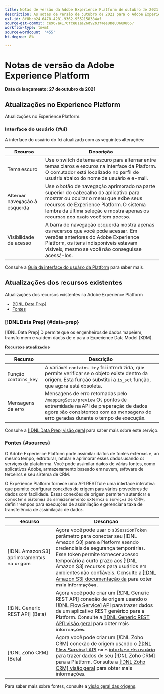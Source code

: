 ```yaml
---
title: Notas de versão da Adobe Experience Platform de outubro de 2021
description: As notas de versão de outubro de 2021 para o Adobe Experience Platform.
exl-id: 8f8bcb24-6478-4281-9362-9559158384af
source-git-commit: ce967ae176fce81aa26d92b3f0ee8be006808657
workflow-type: tm+mt
source-wordcount: '455'
ht-degree: 8%

---
```


# Notas de versão da Adobe Experience Platform

**Data de lançamento: 27 de outubro de 2021**

## Atualizações no Experience Platform

Atualizações no Experience Platform.

### Interface do usuário {#ui}

A interface do usuário do foi atualizada com as seguintes alterações:

| Recurso | Descrição |
| --- | --- |
| Tema escuro | Use o switch de tema escuro para alternar entre temas claros e escuros na interface da Platform. O comutador está localizado no perfil de usuário abaixo do nome de usuário e e-mail. |
| Alternar navegação à esquerda | Use o botão de navegação aprimorado na parte superior do cabeçalho do aplicativo para mostrar ou ocultar o menu que exibe seus recursos de Experience Platform. O sistema lembra da última seleção e mostra apenas os recursos aos quais você tem acesso. |
| Visibilidade de acesso | A barra de navegação esquerda mostra apenas os recursos que você pode acessar. Em versões anteriores do Adobe Experience Platform, os itens indisponíveis estavam visíveis, mesmo se você não conseguisse acessá-los. |

Consulte a [Guia da interface do usuário da Platform](../../landing/ui-guide.md) para saber mais.

## Atualizações dos recursos existentes

Atualizações dos recursos existentes na Adobe Experience Platform:

- [[!DNL Data Prep]](#data-prep)
- [Fontes](#sources)

### [!DNL Data Prep] {#data-prep}

[!DNL Data Prep] O permite que os engenheiros de dados mapeiem, transformem e validem dados de e para o Experience Data Model (XDM).

**Recursos atualizados**

| Recurso | Descrição |
| --- | --- |
| Função `contains_key`  | A variável `contains_key` foi introduzida, que permite verificar se o objeto existe dentro da origem. Esta função substitui a `is_set` função, que agora está obsoleta. |
| Mensagens de erro | Mensagens de erro retornadas pelo `/mappingSets/preview` Os pontos de extremidade na API de preparação de dados agora são consistentes com as mensagens de erro geradas durante o tempo de execução. |

Consulte a [[!DNL Data Prep] visão geral](../../data-prep/home.md) para saber mais sobre este serviço.

### Fontes {#sources}

O Adobe Experience Platform pode assimilar dados de fontes externas e, ao mesmo tempo, estruturar, rotular e aprimorar esses dados usando os serviços da plataforma. Você pode assimilar dados de várias fontes, como aplicativos Adobe, armazenamento baseado em nuvem, software de terceiros e seu sistema de CRM.

O Experience Platform fornece uma API RESTful e uma interface interativa que permite configurar conexões de origem para vários provedores de dados com facilidade. Essas conexões de origem permitem autenticar e conectar a sistemas de armazenamento externos e serviços de CRM, definir tempos para execuções de assimilação e gerenciar a taxa de transferência de assimilação de dados.

| Recurso | Descrição |
| --- | --- |
| [!DNL Amazon S3] aprimoramentos na origem | Agora você pode usar o `s3SessionToken` parâmetro para conectar seu [!DNL Amazon S3] para a Platform usando credenciais de segurança temporárias. Esse token permite fornecer acesso temporário a curto prazo aos [!DNL Amazon S3] recursos para usuários em ambientes não confiáveis. Consulte a [[!DNL Amazon S3] documentação da](../../sources/connectors/cloud-storage/s3.md#prerequisites) para obter mais informações. |
| [!DNL Generic REST API] (Beta) | Agora você pode criar um [!DNL Generic REST API] conexão de origem usando o [[!DNL Flow Service] API](../../sources/tutorials/api/create/protocols/generic-rest.md) para trazer dados de um aplicativo REST genérico para a Platform. Consulte a [[!DNL Generic REST API] visão geral](../../sources/connectors/protocols/generic-rest.md) para obter mais informações. |
| [!DNL Zoho CRM] (Beta) | Agora você pode criar um [!DNL Zoho CRM] conexão de origem usando o [[!DNL Flow Service] API](../../sources/tutorials/api/create/crm/zoho.md) ou o [interface do usuário](../../sources/tutorials/ui/create/crm/zoho.md) para trazer dados de seu [!DNL Zoho CRM] para a Platform. Consulte a [[!DNL Zoho CRM] visão geral](../../sources/connectors/crm/zoho.md) para obter mais informações. |

Para saber mais sobre fontes, consulte a [visão geral das origens](../../sources/home.md).
